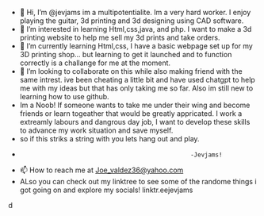 - 👋 Hi, I’m @jevjams im a multipotentialite. Im a very hard worker. I enjoy playing the guitar, 3d printing and 3d designing using CAD software. 
- 👀 I’m interested in learning Html,css,java, and php. I want to make a 3d printing website to help me sell my 3d prints and take orders.
- 🌱 I’m currently learning Html,css, I have a basic webpage set up for my 3D printing shop... but learning to get it launched and to function correctly is a challange for me at the moment.
- 💞️ I’m looking to collaborate on this while also making friend with the same intrest. ive been cheating a little bit and have used chatgpt to help me with my ideas but that has only taking me so far. Also im still new to learning how to use github.
- Im a Noob! If someone wants to take me under their wing and become friends or learn togeather that would be greatly appricated. I work a extreamly labours and dangrous day job, I want to develop these skills to advance my work situation and save myself.
- so if this striks a string with you lets hang out and play.
-                                                     -Jevjams!
- 📫 How to reach me at Joe_valdez36@yahoo.com
- ALso you can check out my linktree to see some of the randome things i got going on and explore my socials! linktr.eejevjams

<!---
jevjams/jevjams is a ✨ special ✨ repository because its `README.md` (this file) appears on your GitHub profile.
You can click the Preview link to take a look at your changes.
--->
d 
